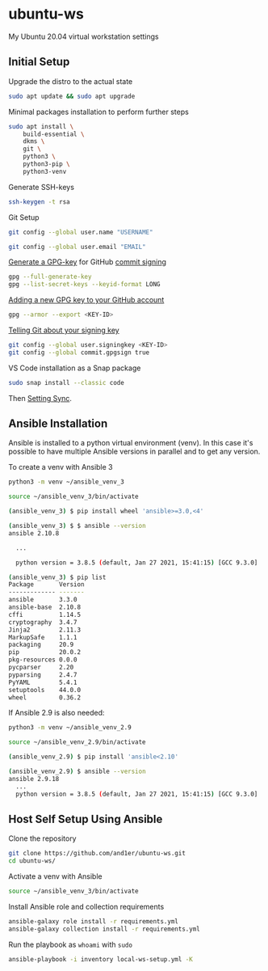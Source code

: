 ubuntu-ws
=============

My Ubuntu 20.04 virtual workstation settings

Initial Setup
-----------------

Upgrade the distro to the actual state

```bash
sudo apt update && sudo apt upgrade
```

Minimal packages installation to perform further steps

```bash
sudo apt install \
    build-essential \
    dkms \
    git \
    python3 \
    python3-pip \
    python3-venv
```

Generate SSH-keys

```bash
ssh-keygen -t rsa
```

Git Setup

```bash
git config --global user.name "USERNAME"

git config --global user.email "EMAIL"
```

[Generate a GPG-key](https://docs.github.com/en/github/authenticating-to-github/generating-a-new-gpg-key) for GitHub [commit signing](https://docs.github.com/en/github/authenticating-to-github/signing-commits)

```bash
gpg --full-generate-key
gpg --list-secret-keys --keyid-format LONG
```

[Adding a new GPG key to your GitHub account](https://docs.github.com/en/github/authenticating-to-github/adding-a-new-gpg-key-to-your-github-account)

```bash
gpg --armor --export <KEY-ID>
```

[Telling Git about your signing key](https://docs.github.com/en/github/authenticating-to-github/telling-git-about-your-signing-key)

```bash
git config --global user.signingkey <KEY-ID>
git config --global commit.gpgsign true
```

VS Code installation as a Snap package

```bash
sudo snap install --classic code
```

Then [Setting Sync](https://code.visualstudio.com/docs/editor/settings-sync).

Ansible Installation
------------------------

Ansible is installed to a python virtual environment (venv). In this case it's possible to have multiple Ansible versions in parallel and to get any version.

To create a venv with Ansible 3

```bash
python3 -m venv ~/ansible_venv_3

source ~/ansible_venv_3/bin/activate

(ansible_venv_3) $ pip install wheel 'ansible>=3.0,<4'

(ansible_venv_3) $ $ ansible --version
ansible 2.10.8

  ...

  python version = 3.8.5 (default, Jan 27 2021, 15:41:15) [GCC 9.3.0]

(ansible_venv_3) $ pip list
Package       Version
------------- -------
ansible       3.3.0  
ansible-base  2.10.8 
cffi          1.14.5 
cryptography  3.4.7  
Jinja2        2.11.3 
MarkupSafe    1.1.1  
packaging     20.9   
pip           20.0.2 
pkg-resources 0.0.0  
pycparser     2.20   
pyparsing     2.4.7  
PyYAML        5.4.1  
setuptools    44.0.0 
wheel         0.36.2 

```

If Ansible 2.9 is also needed:

```bash
python3 -m venv ~/ansible_venv_2.9

source ~/ansible_venv_2.9/bin/activate

(ansible_venv_2.9) $ pip install 'ansible<2.10'

(ansible_venv_2.9) $ ansible --version
ansible 2.9.18
  ...
  python version = 3.8.5 (default, Jan 27 2021, 15:41:15) [GCC 9.3.0]

```

Host Self Setup Using Ansible
-----------------------------------

Clone the repository

```bash
git clone https://github.com/and1er/ubuntu-ws.git
cd ubuntu-ws/
```

Activate a venv with Ansible

```bash
source ~/ansible_venv_3/bin/activate
```

Install Ansible role and collection requirements

```bash
ansible-galaxy role install -r requirements.yml
ansible-galaxy collection install -r requirements.yml
```

Run the playbook as `whoami` with `sudo`

```bash
ansible-playbook -i inventory local-ws-setup.yml -K
```
